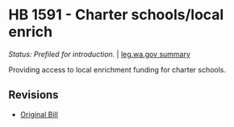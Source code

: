 # HB 1591 - Charter schools/local enrich
*Status: Prefiled for introduction.* | [leg.wa.gov summary](https://app.leg.wa.gov/billsummary?BillNumber=1591&Year=2021)

Providing access to local enrichment funding for charter schools.

## Revisions
* [Original Bill](1/)